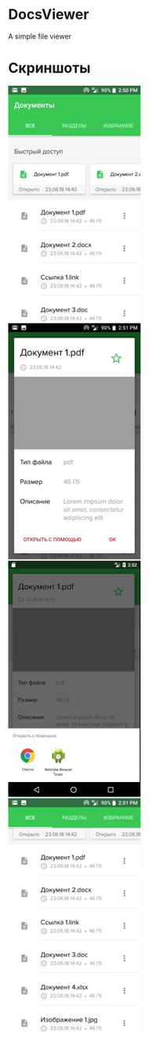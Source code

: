 # DocsViewer
A simple file viewer

# Скриншоты
<p>
<a href="https://github.com/Lounah/DocsViewer/blob/dev/screenshots/main.jpg" target="_blank">
  <img src="https://github.com/Lounah/DocsViewer/blob/dev/screenshots/main.jpg" width="270" height="480" alt="Screenshot" style="max-width:100%;">
</a>
<a href="https://github.com/Lounah/DocsViewer/blob/dev/screenshots/details.jpg" target="_blank">
  <img src="https://github.com/Lounah/DocsViewer/blob/dev/screenshots/details.jpg" height="480" alt="Screenshot" style="max-width:100%;">
</a>
<a href="https://github.com/Lounah/DocsViewer/blob/dev/screenshots/openwith.png" target="_blank">
  <img src="https://github.com/Lounah/DocsViewer/blob/dev/screenshots/openwith.png" width="270" height="480" alt="Screenshot" style="max-width:100%;">
</a>
<a href="https://github.com/Lounah/DocsViewer/blob/dev/screenshots/collapsed.jpg" target="_blank">
  <img src="https://github.com/Lounah/DocsViewer/blob/dev/screenshots/collapsed.jpg" width="270" height="480" alt="Screenshot" style="max-width:100%;">
</a>
</p>
